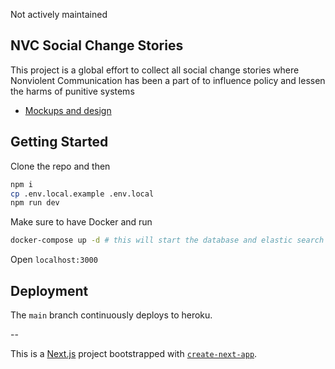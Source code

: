 Not actively maintained

## NVC Social Change Stories

This project is a global effort to collect all social change stories where Nonviolent Communication has been a part of to influence policy and lessen the harms of punitive systems

- [Mockups and design](https://www.figma.com/file/b3Dk9u5DMyV6qUSw7H9hKT/NVC-Social-Change-Mockups?node-id=0%3A1)

## Getting Started

Clone the repo and then

```sh
npm i
cp .env.local.example .env.local
npm run dev
```

Make sure to have Docker and run

```sh
docker-compose up -d # this will start the database and elastic search
```

Open `localhost:3000`

## Deployment

The `main` branch continuously deploys to heroku.

--

This is a [Next.js](https://nextjs.org/) project bootstrapped with [`create-next-app`](https://github.com/vercel/next.js/tree/canary/packages/create-next-app).
